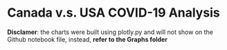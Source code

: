 # Canada v.s. USA COVID-19 Analysis
**Disclamer**: the charts were built using plotly.py and will not show on the Github notebook file, instead, **refer to the Graphs folder**

